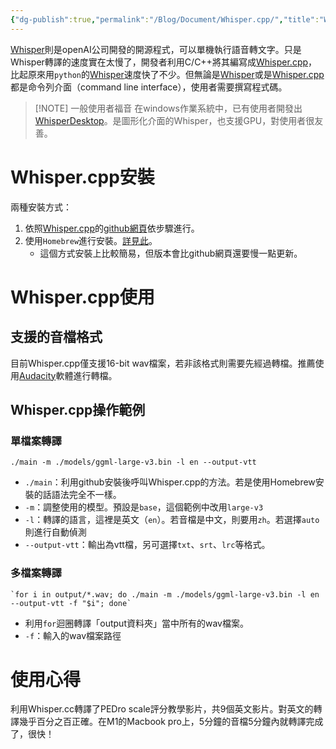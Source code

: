 ```yaml
---
{"dg-publish":true,"permalink":"/Blog/Document/Whisper.cpp/","title":"Whisper.cpp操作心得","tags":["ai","guideline","research","method"],"created":"2024-06-14T14:20","updated":"2024-06-14T14:21"}
---
```



[Whisper](https://github.com/openai/whisper)則是openAI公司開發的開源程式，可以單機執行語音轉文字。只是Whisper轉譯的速度實在太慢了，開發者利用C/C++將其編寫成[Whisper.cpp](https://github.com/ggerganov/whisper.cpp)，比起原來用`python`的[Whisper](https://github.com/openai/whisper)速度快了不少。但無論是[Whisper](https://github.com/openai/whisper)或是[Whisper.cpp](https://github.com/ggerganov/whisper.cpp)都是命令列介面（command line interface），使用者需要撰寫程式碼。


> [!NOTE] 一般使用者福音
> 在windows作業系統中，已有使用者開發出[WhisperDesktop](https://github.com/Const-me/Whisper)。是圖形化介面的Whisper，也支援GPU，對使用者很友善。


# Whisper.cpp安裝

兩種安裝方式：
1. 依照[Whisper.cpp](https://github.com/ggerganov/whisper.cpp)的[github網頁](https://github.com/ggerganov/whisper.cpp)依步驟進行。
2. 使用`Homebrew`進行安裝。[詳見此](https://formulae.brew.sh/formula/whisper-cpp)。
    - 這個方式安裝上比較簡易，但版本會比github網頁還要慢一點更新。

# Whisper.cpp使用

## 支援的音檔格式

目前Whisper.cpp僅支援16-bit wav檔案，若非該格式則需要先經過轉檔。推薦使用[Audacity](https://www.audacityteam.org/)軟體進行轉檔。

## Whisper.cpp操作範例

### 單檔案轉譯

```
./main -m ./models/ggml-large-v3.bin -l en --output-vtt
```

- `./main`：利用github安裝後呼叫Whisper.cpp的方法。若是使用Homebrew安裝的話語法完全不一樣。
- `-m`：調整使用的模型。預設是`base`，這個範例中改用`large-v3`
- `-l`：轉譯的語言，這裡是英文（`en`）。若音檔是中文，則要用`zh`。若選擇`auto`則進行自動偵測
- `--output-vtt`：輸出為vtt檔，另可選擇`txt`、`srt`、`lrc`等格式。
### 多檔案轉譯

```
`for i in output/*.wav; do ./main -m ./models/ggml-large-v3.bin -l en --output-vtt -f "$i"; done`
```

- 利用`for`迴圈轉譯「output資料夾」當中所有的wav檔案。
- `-f`：輸入的wav檔案路徑

# 使用心得

利用Whisper.cc轉譯了PEDro scale評分教學影片，共9個英文影片。對英文的轉譯幾乎百分之百正確。在M1的Macbook pro上，5分鐘的音檔5分鐘內就轉譯完成了，很快！
